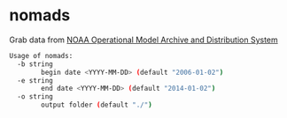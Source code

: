 # nomads

Grab data from [NOAA Operational Model Archive and Distribution System](https://nomads.ncep.noaa.gov/cgi-bin/filter_gfs_1p00.pl)

```bash
Usage of nomads:
  -b string
    	begin date <YYYY-MM-DD> (default "2006-01-02")
  -e string
    	end date <YYYY-MM-DD> (default "2014-01-02")
  -o string
    	output folder (default "./")
```
